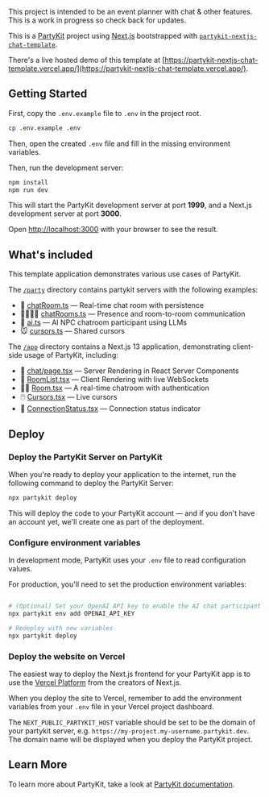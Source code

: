 This project is intended to be an event planner with chat & other features. This is a work in progress so check back for updates.

This is a [PartyKit](https://partykit.io) project using [Next.js](https://nextjs.org/) bootstrapped with [`partykit-nextjs-chat-template`](https://github.com/partykit/partykit-nextjs-chat-template).

There's a live hosted demo of this template at [https://partykit-nextjs-chat-template.vercel.app/](https://partykit-nextjs-chat-template.vercel.app/).

## Getting Started

First, copy the `.env.example` file to `.env` in the project root.
```bash
cp .env.example .env
```

Then, open the created `.env` file and fill in the missing environment variables.

Then, run the development server:

```bash
npm install
npm run dev
```

This will start the PartyKit development server at port **1999**, and a Next.js development server at port **3000**.

Open [http://localhost:3000](http://localhost:3000) with your browser to see the result.
## What's included

This template application demonstrates various use cases of PartyKit.


The [`/party`](party/) directory contains partykit servers with the following examples:
- 💬 [chatRoom.ts](party/chatRoom.ts) — Real-time chat room with persistence 
- 👩‍👩‍👦‍👦 [chatRooms.ts](party/chatRooms.ts) — Presence and room-to-room communication 
- 🤖 [ai.ts](party/ai.ts) — AI NPC chatroom participant using LLMs 
- 🐭 [cursors.ts](party/cursors.ts) — Shared cursors

The [`/app`](app/) directory contains a Next.js 13 application, demonstrating client-side usage of PartyKit, including:
- 📡 [chat/page.tsx](app/chat/page.tsx) — Server Rendering in React Server Components
- 📱 [RoomList.tsx](app/chat/RoomList.tsx) — Client Rendering with live WebSockets
- 👮‍♀️ [Room.tsx](app/chat/[roomId]/Room.tsx) — A real-time chatroom with authentication
- 🖱️ [Cursors.tsx](app/(home)/Cursors.tsx) — Live cursors
- 🚥 [ConnectionStatus.tsx](app/components/ConnectionStatus.tsx) — Connection status indicator

## Deploy

### Deploy the PartyKit Server on PartyKit

When you're ready to deploy your application to the internet, run the following command to deploy the PartyKit Server:

```bash
npx partykit deploy
```

This will deploy the code to your PartyKit account — and if you don't have an account yet, we'll create one as part of the deployment.

### Configure environment variables

In development mode, PartyKit uses your `.env` file to read configuration values. 

For production, you'll need to set the production environment variables:

```bash

# (Optional) Set your OpenAI API key to enable the AI chat participant in production
npx partykit env add OPENAI_API_KEY

# Redeploy with new variables
npx partykit deploy
```


### Deploy the website on Vercel

The easiest way to deploy the Next.js frontend for your PartyKit app is to use the [Vercel Platform](https://vercel.com) from the creators of Next.js.

When you deploy the site to Vercel, remember to add the environment variables from your `.env` file in your Vercel project dashboard. 

The `NEXT_PUBLIC_PARTYKIT_HOST` variable should be set to be the domain of your partykit server, e.g. `https://my-project.my-username.partykit.dev`. The domain name will be displayed when you deploy the PartyKit project.


## Learn More

To learn more about PartyKit, take a look at [PartyKit documentation](https://docs.partykit.io).
